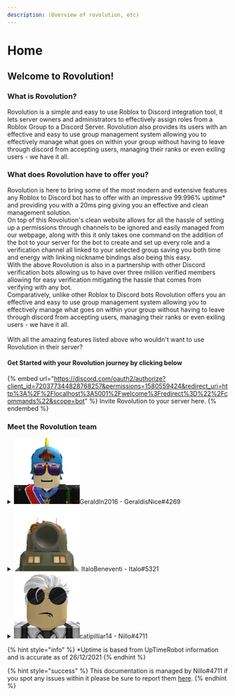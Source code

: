 ```yaml
---
description: (Overview of rovolution, etc)
---
```


# Home

## Welcome to Rovolution!

### What is Rovolution?

Rovolution is a simple and easy to use Roblox to Discord integration tool, it lets server owners and administrators to effectively assign roles from a Roblox Group to a Discord Server. Rovolution also provides its users with an effective and easy to use group management system allowing you to effectively manage what goes on within your group without having to leave through discord from accepting users, managing their ranks or even exiling users - we have it all.&#x20;

### What does Rovolution have to offer you?

Rovolution is here to bring some of the most modern and extensive features any Roblox to Discord bot has to offer with an impressive 99.996% uptime\* and providing you with a 20ms ping giving you an effective and clean management solution. \
On top of this Rovolution's clean website allows for all the hassle of setting up a permissions through channels to be ignored and easily managed from our webpage, along with this it only takes  one command on the addition of the bot to your server for the bot to create and set up every role and a verification channel all linked to your selected group saving you both time and energy with linking nickname bindings also being this easy. \
With the above Rovolution is also in a partnership with other Discord verification bots allowing us to have over three million verified members allowing for easy verification mitigating the hassle that comes from verifying with any bot.\
Comparatively, unlike other Roblox to Discord bots Rovolution offers you an effective and easy to use group management system allowing you to effectively manage what goes on within your group without having to leave through discord from accepting users, managing their ranks or even exiling users - we have it all. \
\
With all the amazing features listed above who wouldn't want to use Rovolution in their server?

#### Get Started with your Rovolution journey by clicking below

{% embed url="https://discord.com/oauth2/authorize?client_id=720377344828768257&permissions=1580559424&redirect_uri=http%3A%2F%2Flocalhost%3A5001%2Fwelcome%3Fredirect%3D%22%2Fcommands%22&scope=bot" %}
Invite Rovolution to your server here.
{% endembed %}

### Meet the Rovolution team

<details>

<summary><img src=".gitbook/assets/Png (37).png" alt="">GeraldIn2016 - GeraldisNice#4269</summary>

GeraldIn2016 role within Rovolution is the founder and creator of Rovolution he is the very reason Rovolution is able to bring together over 9.8k Roblox users.

</details>

<details>

<summary><img src=".gitbook/assets/Png (36).png" alt=""> ItaloBeneventi - Italo#5321</summary>



</details>

<details>

<summary><img src=".gitbook/assets/Png (38).png" alt="">catipilliar14 - Nillo#4711</summary>

catipilliar14 is the driving force of Rovolution behind the scenes and in the public face, he oversees GDPR compliance along with managing client relationships within Rovolution allowing for any issues to be resolved quickly and resourcefully.&#x20;

</details>

{% hint style="info" %}
\*Uptime is based from UpTimeRobot information and is accurate as of 26/12/2021
{% endhint %}

{% hint style="success" %}
This documentation is managed by Nillo#4711 if you spot any issues within it please be sure to report them [here](https://discord.com/invite/2bMg4evVWz).
{% endhint %}

